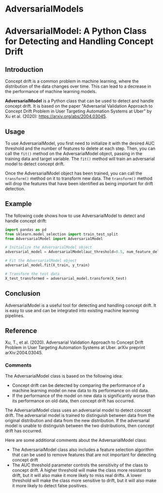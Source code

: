 # AdversarialModels

# AdversarialModel: A Python Class for Detecting and Handling Concept Drift 

## Introduction

Concept drift is a common problem in machine learning, where the distribution of the data changes over time. This can lead to a decrease in the performance of machine learning models.

**AdversarialModel** is a Python class that can be used to detect and handle concept drift. It is based on the paper "Adversarial Validation Approach to Concept Drift Problem in User Targeting Automation Systems at Uber" by Xu et al. (2020): https://arxiv.org/abs/2004.03045.

## Usage

To use AdversarialModel, you first need to initialize it with the desired AUC threshold and the number of features to delete at each step. Then, you can call the `fit()` method on the AdversarialModel object, passing in the training data and target variable. The `fit()` method will train an adversarial model to detect concept drift.

Once the AdversarialModel object has been trained, you can call the `transform()` method on it to transform new data. The `transform()` method will drop the features that have been identified as being important for drift detection.

## Example

The following code shows how to use AdversarialModel to detect and handle concept drift:

```python
import pandas as pd
from sklearn.model_selection import train_test_split
from AdversarialModel import AdversarialModel

# Initialize the AdversarialModel object
adversarial_model = AdversarialModel(auc_threshold=0.5, num_feature_delete_step=1)

# Fit the AdversarialModel object
adversarial_model.fit(X_train, y_train)

# Transform the test data
X_test_transformed = adversarial_model.transform(X_test)
``` 
## Conclusion

AdversarialModel is a useful tool for detecting and handling concept drift. It is easy to use and can be integrated into existing machine learning pipelines.

## Reference

Xu, T., et al. (2020). Adversarial Validation Approach to Concept Drift Problem in User Targeting Automation Systems at Uber. arXiv preprint arXiv:2004.03045.

### Comments

The AdversarialModel class is based on the following idea:

* Concept drift can be detected by comparing the performance of a machine learning model on new data to its performance on old data.
* If the performance of the model on new data is significantly worse than its performance on old data, then concept drift has occurred.

The AdversarialModel class uses an adversarial model to detect concept drift. The adversarial model is trained to distinguish between data from the original distribution and data from the new distribution. If the adversarial model is unable to distinguish between the two distributions, then concept drift has occurred.

Here are some additional comments about the AdversarialModel class:

* The AdversarialModel class also includes a feature selection algorithm that can be used to remove features that are not important for detecting concept drift
* The AUC threshold parameter controls the sensitivity of the class to concept drift. A higher threshold will make the class more resistant to drift, but it will also make it more likely to miss real drifts. A lower threshold will make the class more sensitive to drift, but it will also make it more likely to detect false positives.
